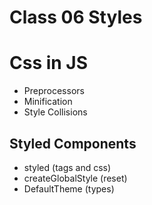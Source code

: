 # Class 06 Styles

# Css in JS
- Preprocessors
- Minification
- Style Collisions

## Styled Components
- styled (tags and css)
- createGlobalStyle (reset)
- DefaultTheme (types)
